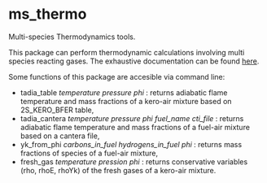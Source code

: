 # ms_thermo

Multi-species Thermodynamics tools.

This package can perform thermodynamic calculations involving multi species reacting gases. The exhaustive documentation can be found [here](http://open-source.pg.cerfacs.fr/ms_thermo).

Some functions of this package are accesible via command line:

 - tadia\_table _temperature_ _pressure_ _phi_ : returns adiabatic flame temperature and mass fractions of a kero-air mixture based on 2S\_KERO\_BFER table,
 - tadia\_cantera _temperature_ _pressure_ _phi_ _fuel\_name_ _cti\_file_ : returns adiabatic flame temperature and mass fractions of a fuel-air mixture based on a cantera file,
 - yk\_from\_phi _carbons\_in\_fuel_ _hydrogens\_in\_fuel_ _phi_ : returns mass fractions of species of a fuel-air mixture,
 - fresh\_gas _temperature_ _pression_ _phi_ : returns conservative variables (rho, rhoE, rhoYk) of the fresh gases of a kero-air mixture.
